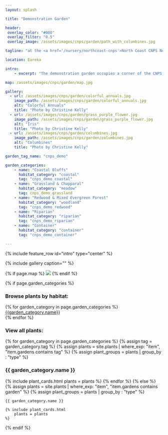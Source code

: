 ```yaml
---
layout: splash

title: "Demonstration Garden"

header:
 overlay_color: "#000"
 overlay_filter: "0.5"
 overlay_image: /assets/images/cnps/garden/path_with_columbines.jpg

tagline: "at the <a href='/nursery/northcoast-cnps'>North Coast CNPS Nursery</a>" #Note: excerpt is printed twice unless tagline is specified

location: Eureka

intro: 
    - excerpt: "The demonstration garden occupies a corner of the CNPS nursery and is a valuable example of what homeowners can accomplish on a small suburban lot. It was created in 2019 by sustainable landscape designer Christine Kelly, with the help of CNPS and Helping Humboldt volunteers. Visitors can view the garden during Nursery Hours. Walking through the nursery also allows visitors a behind-the-scenes glimpse of this extensive native plant nursery."

map: /assets/images/cnps/garden/map.jpg

gallery:
  - url: /assets/images/cnps/garden/colorful_annuals.jpg
    image_path: /assets/images/cnps/garden/colorful_annuals.jpg
    alt: "Colorful Annuals"
    title: "Photo by Christine Kelly"
  - url: /assets/images/cnps/garden/grass_purple_flower.jpg
    image_path: /assets/images/cnps/garden/grass_purple_flower.jpg
    alt: "Iris"
    title: "Photo by Christine Kelly"
  - url: /assets/images/cnps/garden/columbines.jpg
    image_path: /assets/images/cnps/garden/columbines.jpg
    alt: "Columbines"
    title: "Photo by Christine Kelly"

garden_tag_name: "cnps_demo"

garden_categories:
    - name: "Coastal Bluffs"
      habitat_category: "coastal"
      tag: "cnps_demo_coastal"  
    - name: "Grassland & Chapparal"
      habitat_category: "meadow"
      tag: cnps_demo_grassland
    - name: "Redwood & Mixed Evergreen Forest"
      habitat_category: "woodland" 
      tag: "cnps_demo_redwood"  
    - name: "Riparian"
      habitat_category: "riparian" 
      tag: "cnps_demo_riparian"
    - name: "Container"
      habitat_category: "container"
      tag: "cnps_demo_container"  

---
```

{% include feature_row id="intro" type="center" %}

{% include gallery caption="" %}

{% if page.map %}
<img src="{{ page.map }}" />
{% endif %}

{% if page.garden_categories %}
<section class="browse">
    <h3>Browse plants  by habitat:</h3>
    <div class="list_categories">
        {% for garden_category in page.garden_categories %}
        <div class="list_category">
            <a href="#{{garden_category.tag}}">{{garden_category.name}}</a>
        </div>
        {% endfor %}
    </div>
    <div style="clear:both"></div>
</section>
<h3>View all plants:</h3>
{% for garden_category in page.garden_categories %}
    {% assign tag = garden_category.tag %}
    {% assign plants = site.plants | where_exp: "item", 
                                     "item.gardens contains tag" %}
    {% assign plant_groups = plants | group_by : "type" %} 

<h3 id="{{garden_category.tag}}" class="{{garden_category.habitat_category}}">{{ garden_category.name }}</h3>

{% include plant_cards.html 
    plants = plants
%}
{% endfor %}
{% else %}
    {% assign plants = site.plants | where_exp: "item", 
                                     "item.gardens contains garden" %}
    {% assign plant_groups = plants | group_by : "type" %} 

    {{ garden_category.name }}

    {% include plant_cards.html 
        plants = plants
    %}
{% endif %}

